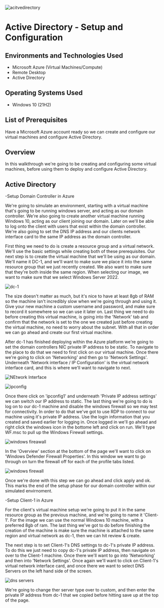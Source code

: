 
![acitvedirectory](https://github.com/user-attachments/assets/281aa924-786b-4692-9111-427bb727ea92)


<h1>Active Directory - Setup and Configuration </h1>


<h2>Environments and Technologies Used</h2>

- Microsoft Azure (Virtual Machines/Compute)
- Remote Desktop
- Active Directory

<h2>Operating Systems Used </h2>

- Windows 10</b> (21H2)

<h2>List of Prerequisites</h2>

Have a Microsoft Azure account ready so we can create and configure our virtual machines and configure Active Directory. 
 
<h2>Overview</h2>

In this walkthrough we're going to be creating and configuring some virtual machines, before using them to deploy and configure Active Directory.

<h2>Active Directory</h2>

-Setup Domain Controller in Azure

We're going to simulate an environment, starting with a virtual machine that's going to be running windows server, and acting as our domain controller. We're also going to create another virtual machine running Windows 10, acting as our client joining our domain. Later on we'll be able to log onto the client with users that exist within the domain controller. We're also going to set the DNS IP address and our clients network interface card to the same IP address as the domain controller. 

First thing we need to do is create a resource group and a virtual network. We'll use the basic settings while creating both of these prerequisites. Our next step is to create the virtual machine that we'll be using as our domain. We'll name it DC-1, and we'll want to make sure we place it into the same resource group that we just recently created. We also want to make sure that they're both inside the same region. When selecting our image, we want to make sure that we select Windows Server 2022. 

![dc-1](https://github.com/user-attachments/assets/52528d18-6611-49c9-b07e-057889b54e7a)

The size doesn't matter as much, but it's nice to have at least 8gb of RAM so the machine isn't incredibly slow when we're going through and using it. Give your new machine a custom username and password, and make sure to record it somewhere so we can use it later on. Last thing we need to do before creating this virtual machine, is going into the 'Network' tab and confirm that the network is set to the one we created just before creating the virtual machine, no need to worry about the subnet. With all that in order we can go ahead and create our first virtual machine.

After dc-1 has finished deploying within the Azure platform we're going to set the domain controllers NIC private IP address to be static. To navigate to the place to do that we need to first click on our virtual machine. Once there we're going to click on 'Networking' and then go to 'Network Settings'. Underneath 'Network interface / IP Configuration' is the virtual network interface card, and this is where we'll want to navigate to next. 

![NEtwork Interface](https://github.com/user-attachments/assets/8b2e9498-1d4e-4034-8190-e167ec75a298)

![ipconfig](https://github.com/user-attachments/assets/8481567c-0bd9-415d-8323-9e9e1eff3190)

Once there click on 'ipconfig1' and underneath 'Private IP address settings' we can switch our IP address to static. 
The last thing we're going to do is log on to our dc-1 machine and disable the windows firewall so we may test for connectivity. In order to do that we've got to use RDP to connect to our machine using it's private IP address. Use the login information that you created and saved earlier for logging in. Once logged in we'll go ahead and right click the windows icon in the bottome left and click on run. We'll type WF.msc to pull up the Windows Firewall settings. 

![windows fireawall](https://github.com/user-attachments/assets/13a85971-e3d0-4f63-a7d1-218b9f5ed01b)

In the 'Overview' section at the bottom of the page we'll want to click on 'Windows Defender Firewall Properties'. In this window we want to go through on turn the firewall off for each of the profile tabs listed.

![windows firewall](https://github.com/user-attachments/assets/3c2e1945-b70b-4005-9f7d-293e1466b4bc)

Once we're done with this step we can go ahead and click apply and ok. This marks the end of the setup phase for our domain controller within our simulated envirnoment.

-Setup Client-1 in Azure

For the client's virtual machine setup we're going to put it in the same resource group as the previous machine, and we're going to name it 'Client-1'. For the image we can use the normal Windows 10 machine, with a preferred 8gb of ram. The last thing we've got to do before finishing the creation of the machine is make sure the machine is attached to the same region and virtual network as dc-1, then we can hit review & create. 

The next step is to set Client-1's DNS settings to dc-1's private IP address. To do this we just need to copy dc-1's private IP address, then navigate on over to the Client-1 machine. Once there we'll want to go into 'Networking' and then into 'Network Settings'. Once again we'll want to click on Client-1's virtual network interface card, and once there we want to select DNS Servers on the left hand side of the screen.

![dns servers](https://github.com/user-attachments/assets/11f177ea-3c8d-436c-b2a5-53db779c9917)

We're going to change ther server type over to custom, and then enter the private IP address from dc-1 that we copied before hitting save up at the top of the page.


